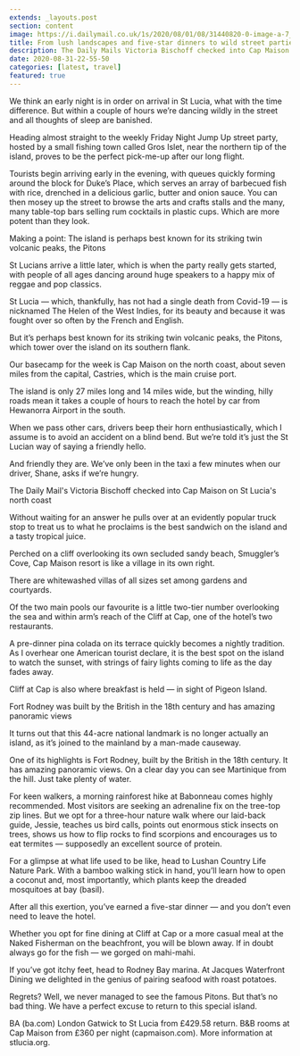 ```yaml
---
extends: _layouts.post
section: content
image: https://i.dailymail.co.uk/1s/2020/08/01/08/31440820-0-image-a-7_1596267714105.jpg 
title: From lush landscapes and five-star dinners to wild street parties, St Lucia you really are divine! 
description: The Daily Mails Victoria Bischoff checked into Cap Maison on St Lucias north coast. Her island adventures included attending the famous Friday night street party in the village of Gros Islet. 
date: 2020-08-31-22-55-50 
categories: [latest, travel] 
featured: true 
--- 
```

We think an early night is in order on arrival in St Lucia, what with the time difference. But within a couple of hours we’re dancing wildly in the street and all thoughts of sleep are banished.

Heading almost straight to the weekly Friday Night Jump Up street party, hosted by a small fishing town called Gros Islet, near the northern tip of the island, proves to be the perfect pick-me-up after our long flight.

Tourists begin arriving early in the evening, with queues quickly forming around the block for Duke’s Place, which serves an array of barbecued fish with rice, drenched in a delicious garlic, butter and onion sauce. You can then mosey up the street to browse the arts and crafts stalls and the many, many table-top bars selling rum cocktails in plastic cups. Which are more potent than they look.

Making a point: The island is perhaps best known for its striking twin volcanic peaks, the Pitons

St Lucians arrive a little later, which is when the party really gets started, with people of all ages dancing around huge speakers to a happy mix of reggae and pop classics.

St Lucia — which, thankfully, has not had a single death from Covid-19 — is nicknamed The Helen of the West Indies, for its beauty and because it was fought over so often by the French and English.

But it’s perhaps best known for its striking twin volcanic peaks, the Pitons, which tower over the island on its southern flank.

Our basecamp for the week is Cap Maison on the north coast, about seven miles from the capital, Castries, which is the main cruise port.

The island is only 27 miles long and 14 miles wide, but the winding, hilly roads mean it takes a couple of hours to reach the hotel by car from Hewanorra Airport in the south.

When we pass other cars, drivers beep their horn enthusiastically, which I assume is to avoid an accident on a blind bend. But we’re told it’s just the St Lucian way of saying a friendly hello.

And friendly they are. We’ve only been in the taxi a few minutes when our driver, Shane, asks if we’re hungry.

The Daily Mail's Victoria Bischoff checked into Cap Maison on St Lucia's north coast

Without waiting for an answer he pulls over at an evidently popular truck stop to treat us to what he proclaims is the best sandwich on the island and a tasty tropical juice.

Perched on a cliff overlooking its own secluded sandy beach, Smuggler’s Cove, Cap Maison resort is like a village in its own right.

There are whitewashed villas of all sizes set among gardens and courtyards.

Of the two main pools our favourite is a little two-tier number overlooking the sea and within arm’s reach of the Cliff at Cap, one of the hotel’s two restaurants.

A pre-dinner pina colada on its terrace quickly becomes a nightly tradition. As I overhear one American tourist declare, it is the best spot on the island to watch the sunset, with strings of fairy lights coming to life as the day fades away.

Cliff at Cap is also where breakfast is held — in sight of Pigeon Island.

Fort Rodney was built by the British in the 18th century and has amazing panoramic views

It turns out that this 44-acre national landmark is no longer actually an island, as it’s joined to the mainland by a man-made causeway.

One of its highlights is Fort Rodney, built by the British in the 18th century. It has amazing panoramic views. On a clear day you can see Martinique from the hill. Just take plenty of water.

For keen walkers, a morning rainforest hike at Babonneau comes highly recommended. Most visitors are seeking an adrenaline fix on the tree-top zip lines. But we opt for a three-hour nature walk where our laid-back guide, Jessie, teaches us bird calls, points out enormous stick insects on trees, shows us how to flip rocks to find scorpions and encourages us to eat termites — supposedly an excellent source of protein.

For a glimpse at what life used to be like, head to Lushan Country Life Nature Park. With a bamboo walking stick in hand, you’ll learn how to open a coconut and, most importantly, which plants keep the dreaded mosquitoes at bay (basil).

After all this exertion, you’ve earned a five-star dinner — and you don’t even need to leave the hotel.

Whether you opt for fine dining at Cliff at Cap or a more casual meal at the Naked Fisherman on the beachfront, you will be blown away. If in doubt always go for the fish — we gorged on mahi-mahi.

If you’ve got itchy feet, head to Rodney Bay marina. At Jacques Waterfront Dining we delighted in the genius of pairing seafood with roast potatoes.

Regrets? Well, we never managed to see the famous Pitons. But that’s no bad thing. We have a perfect excuse to return to this special island.

BA (ba.com) London Gatwick to St Lucia from £429.58 return. B&B rooms at Cap Maison from £360 per night (capmaison.com). More information at stlucia.org.

